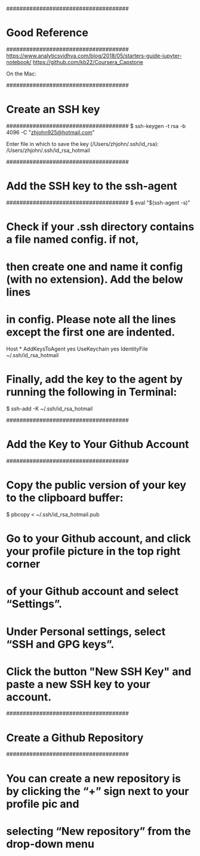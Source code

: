 #####################################
# Good Reference
#####################################
https://www.analyticsvidhya.com/blog/2018/05/starters-guide-jupyter-notebook/
https://github.com/kb22/Coursera_Capstone


On the Mac:

#####################################
# Create an SSH key
#####################################
$ ssh-keygen -t rsa -b 4096 -C "zhjohn925@hotmail.com"

Enter file in which to save the key (/Users/zhjohn/.ssh/id_rsa): /Users/zhjohn/.ssh/id_rsa_hotmail

#####################################
# Add the SSH key to the ssh-agent
#####################################
$ eval "$(ssh-agent -s)"


# Check if your .ssh directory contains a file named config. if not,
# then create one and name it config (with no extension). Add the below lines
# in config. Please note all the lines except the first one are indented.

Host *
 AddKeysToAgent yes
 UseKeychain yes
 IdentityFile ~/.ssh/id_rsa_hotmail
 
# Finally, add the key to the agent by running the following in Terminal:

$ ssh-add -K ~/.ssh/id_rsa_hotmail

#####################################
# Add the Key to Your Github Account
#####################################

# Copy the public version of your key to the clipboard buffer:

$ pbcopy < ~/.ssh/id_rsa_hotmail.pub

# Go to your Github account, and click your profile picture in the top right corner 
# of your Github account and select “Settings”.
# Under Personal settings, select “SSH and GPG keys”.
# Click the button "New SSH Key" and paste a new SSH key to your account.

#####################################
# Create a Github Repository
#####################################
# You can create a new repository is by clicking the “+” sign next to your profile pic and 
# selecting “New repository” from the drop-down menu


